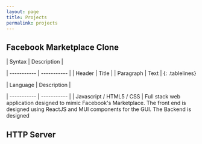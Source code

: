 ```yaml
---
layout: page
title: Projects
permalink: projects
---
```



## Facebook Marketplace Clone
| Syntax | Description |

| ----------- | ----------- |
| Header | Title |
| Paragraph | Text | {: .tablelines}

| Language     | Description |

| ----------- | ----------- |
| Javascript / HTML5 / CSS   | Full stack web application designed to mimic Facebook's Marketplace.
The front end is designed using ReactJS and MUI components for the GUI. The Backend is designed

## HTTP Server

